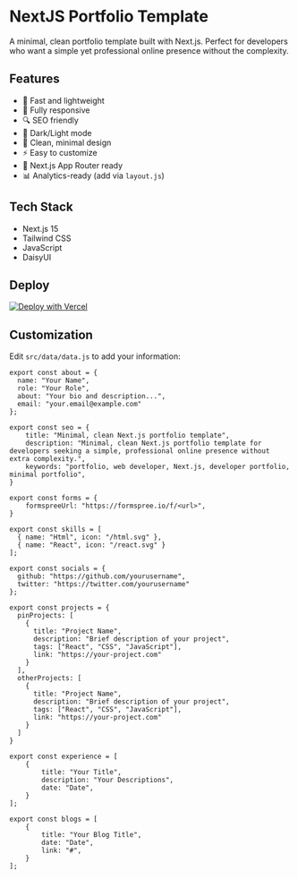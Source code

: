 # NextJS Portfolio Template

A minimal, clean portfolio template built with Next.js. Perfect for developers who want a simple yet professional online presence without the complexity.

## Features
- 🚀 Fast and lightweight
- 📱 Fully responsive
- 🔍 SEO friendly
- 🌙 Dark/Light mode
- 🎨 Clean, minimal design
- ⚡ Easy to customize
- 🚦 Next.js App Router ready
- 📊 Analytics-ready (add via `layout.js`)

## Tech Stack

- Next.js 15
- Tailwind CSS
- JavaScript
- DaisyUI

## Deploy

[![Deploy with Vercel](https://vercel.com/button)](https://vercel.com/new/clone?repository-url=https%3A%2F%2Fgithub.com%2FSachinbhujel%2FNextJS-Portfolio-Template)

## Customization

Edit `src/data/data.js` to add your information:

```
export const about = {
  name: "Your Name",
  role: "Your Role",
  about: "Your bio and description...",
  email: "your.email@example.com"
};

export const seo = {
    title: "Minimal, clean Next.js portfolio template",
    description: "Minimal, clean Next.js portfolio template for developers seeking a simple, professional online presence without extra complexity.",
    keywords: "portfolio, web developer, Next.js, developer portfolio, minimal portfolio",
}

export const forms = {
    formspreeUrl: "https://formspree.io/f/<url>",
}

export const skills = [
  { name: "Html", icon: "/html.svg" },
  { name: "React", icon: "/react.svg" }
];

export const socials = {
  github: "https://github.com/yourusername",
  twitter: "https://twitter.com/yourusername"
};

export const projects = {
  pinProjects: [
    {
      title: "Project Name",
      description: "Brief description of your project",
      tags: ["React", "CSS", "JavaScript"],
      link: "https://your-project.com"
    }
  ],
  otherProjects: [
    {
      title: "Project Name",
      description: "Brief description of your project",
      tags: ["React", "CSS", "JavaScript"],
      link: "https://your-project.com"
    }
  ]
}

export const experience = [
    {
        title: "Your Title",
        description: "Your Descriptions",
        date: "Date",
    }
];

export const blogs = [
    {
        title: "Your Blog Title",
        date: "Date",
        link: "#",
    }
];
```
